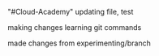 "#Cloud-Academy" 
updating file, test

making changes learning git commands

made changes from experimenting/branch